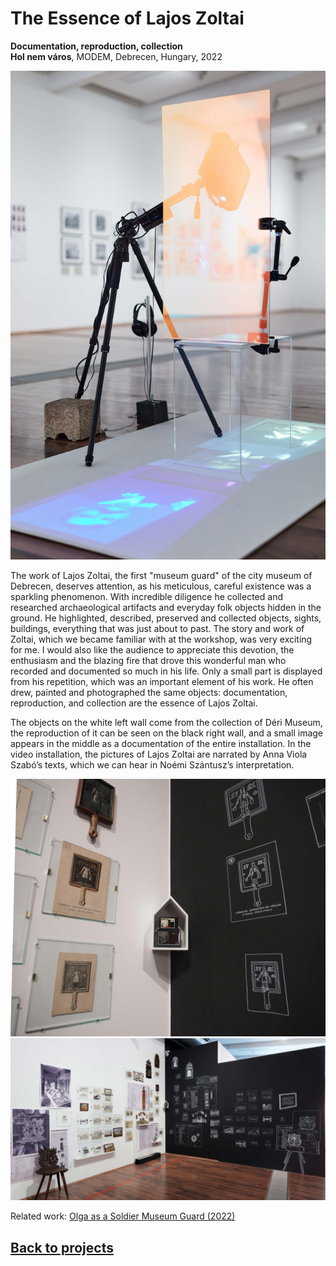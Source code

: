 <!-- {
    "img": "Zoltai_2022/zoltai02.jpg",
    "title": "The Essence of Lajos Zoltai (2022)",
    "desc": "Documentation, reproduction, collection"
} -->

# The Essence of Lajos Zoltai
**Documentation, reproduction, collection**  
**Hol nem város**, MODEM, Debrecen, Hungary, 2022

![_parallax(side)](Zoltai_2022/zoltai03.jpg)

The work of Lajos Zoltai, the first "museum guard" of the city museum of Debrecen, deserves attention, as his meticulous, careful existence was a sparkling phenomenon. With incredible diligence he collected and researched archaeological artifacts and everyday folk objects hidden in the ground. He highlighted, described, preserved and collected objects, sights, buildings, everything that was just about to past. The story and work of Zoltai, which we became familiar with at the workshop, was very exciting for me. I would also like the audience to appreciate this devotion, the enthusiasm and the blazing fire that drove this wonderful man who recorded and documented so much in his life. Only a small part is displayed from his repetition, which was an important element of his work. He often drew, painted and photographed the same objects: documentation, reproduction, and collection are the essence of Lajos Zoltai. 

The objects on the white left wall come from the collection of Déri Museum, the reproduction of it can be seen on the black right wall, and a small image appears in the middle as a documentation of the entire installation. In the video installation, the pictures of Lajos Zoltai are narrated by Anna Viola Szabó’s texts, which we can hear in Noémi Szántusz’s interpretation.

![_expand](Zoltai_2022/zoltai_01.jpg)
![_full](Zoltai_2022/zoltai02.jpg)

Related work: [Olga as a Soldier Museum Guard (2022)](/c/projects/Olga-as-a-soldier-museum-guard_2022)

## [Back to projects](/c/projects)
